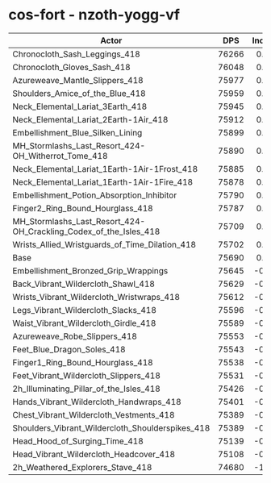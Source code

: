 # cos-fort - nzoth-yogg-vf
| Actor | DPS | Increase |
|---|:---:|:---:|
|Chronocloth_Sash_Leggings_418|76266|0.76%|
|Chronocloth_Gloves_Sash_418|76048|0.47%|
|Azureweave_Mantle_Slippers_418|75977|0.38%|
|Shoulders_Amice_of_the_Blue_418|75959|0.36%|
|Neck_Elemental_Lariat_3Earth_418|75945|0.34%|
|Neck_Elemental_Lariat_2Earth-1Air_418|75912|0.29%|
|Embellishment_Blue_Silken_Lining|75899|0.28%|
|MH_Stormlashs_Last_Resort_424-OH_Witherrot_Tome_418|75890|0.26%|
|Neck_Elemental_Lariat_1Earth-1Air-1Frost_418|75885|0.26%|
|Neck_Elemental_Lariat_1Earth-1Air-1Fire_418|75878|0.25%|
|Embellishment_Potion_Absorption_Inhibitor|75790|0.13%|
|Finger2_Ring_Bound_Hourglass_418|75787|0.13%|
|MH_Stormlashs_Last_Resort_424-OH_Crackling_Codex_of_the_Isles_418|75709|0.03%|
|Wrists_Allied_Wristguards_of_Time_Dilation_418|75702|0.02%|
|Base|75690|0.00%|
|Embellishment_Bronzed_Grip_Wrappings|75645|-0.06%|
|Back_Vibrant_Wildercloth_Shawl_418|75629|-0.08%|
|Wrists_Vibrant_Wildercloth_Wristwraps_418|75612|-0.10%|
|Legs_Vibrant_Wildercloth_Slacks_418|75596|-0.12%|
|Waist_Vibrant_Wildercloth_Girdle_418|75589|-0.13%|
|Azureweave_Robe_Slippers_418|75553|-0.18%|
|Feet_Blue_Dragon_Soles_418|75543|-0.19%|
|Finger1_Ring_Bound_Hourglass_418|75538|-0.20%|
|Feet_Vibrant_Wildercloth_Slippers_418|75531|-0.21%|
|2h_Illuminating_Pillar_of_the_Isles_418|75426|-0.35%|
|Hands_Vibrant_Wildercloth_Handwraps_418|75401|-0.38%|
|Chest_Vibrant_Wildercloth_Vestments_418|75389|-0.40%|
|Shoulders_Vibrant_Wildercloth_Shoulderspikes_418|75389|-0.40%|
|Head_Hood_of_Surging_Time_418|75139|-0.73%|
|Head_Vibrant_Wildercloth_Headcover_418|75108|-0.77%|
|2h_Weathered_Explorers_Stave_418|74680|-1.33%|
